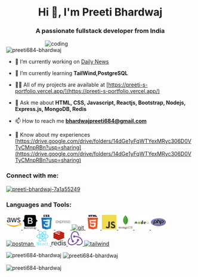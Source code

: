 <h1 align="center">Hi 👋, I'm Preeti Bhardwaj</h1>
<h3 align="center">A passionate fullstack developer from India</h3>

<img align="right" alt="coding" width="400" src="https://cdn.dribbble.com/users/17707/screenshots/2413754/rrr.gif">
<p align="left"><img src="https://komarev.com/ghpvc/?username=preeti684-bhardwaj&label=Profile%20views&color=0e75b6&style=flat" alt="preeti684-bhardwaj"/></p>

- 🔭 I’m currently working on [Daily News](https://github.com/Preeti684-bhardwaj/Daily-News-app.git)

- 🌱 I’m currently learning **TailWind,PostgreSQL**

- 👨‍💻 All of my projects are available at [https://preeti-s-portfolio.vercel.app/](https://preeti-s-portfolio.vercel.app/)

- 💬 Ask me about **HTML, CSS, Javascript, Reactjs, Bootstrap, Nodejs, Express.js, MongoDB, Redis**

- 📫 How to reach me **bhardwajpreeti684@gmail.com**

- 📄 Know about my experiences [https://drive.google.com/drive/folders/14dGe1yFqWTYexMRyc306D0VTyCMnpRBn?usp=sharing](https://drive.google.com/drive/folders/14dGe1yFqWTYexMRyc306D0VTyCMnpRBn?usp=sharing)

<h3 align="left">Connect with me:</h3>
<p align="left">
<a href="https://linkedin.com/in/preeti-bhardwaj-7a1a55249" target="blank"><img align="center" src="https://raw.githubusercontent.com/rahuldkjain/github-profile-readme-generator/master/src/images/icons/Social/linked-in-alt.svg" alt="preeti-bhardwaj-7a1a55249" height="30" width="40" /></a>
</p>

<h3 align="left">Languages and Tools:</h3>
<p align="left"> <a href="https://aws.amazon.com" target="_blank" rel="noreferrer"> <img src="https://raw.githubusercontent.com/devicons/devicon/master/icons/amazonwebservices/amazonwebservices-original-wordmark.svg" alt="aws" width="40" height="40"/> </a> <a href="https://getbootstrap.com" target="_blank" rel="noreferrer"> <img src="https://raw.githubusercontent.com/devicons/devicon/master/icons/bootstrap/bootstrap-plain-wordmark.svg" alt="bootstrap" width="40" height="40"/> </a> <a href="https://www.w3schools.com/css/" target="_blank" rel="noreferrer"> <img src="https://raw.githubusercontent.com/devicons/devicon/master/icons/css3/css3-original-wordmark.svg" alt="css3" width="40" height="40"/> </a> <a href="https://expressjs.com" target="_blank" rel="noreferrer"> <img src="https://raw.githubusercontent.com/devicons/devicon/master/icons/express/express-original-wordmark.svg" alt="express" width="40" height="40"/> </a> <a href="https://git-scm.com/" target="_blank" rel="noreferrer"> <img src="https://www.vectorlogo.zone/logos/git-scm/git-scm-icon.svg" alt="git" width="40" height="40"/> </a> <a href="https://www.w3.org/html/" target="_blank" rel="noreferrer"> <img src="https://raw.githubusercontent.com/devicons/devicon/master/icons/html5/html5-original-wordmark.svg" alt="html5" width="40" height="40"/> </a> <a href="https://developer.mozilla.org/en-US/docs/Web/JavaScript" target="_blank" rel="noreferrer"> <img src="https://raw.githubusercontent.com/devicons/devicon/master/icons/javascript/javascript-original.svg" alt="javascript" width="40" height="40"/> </a> <a href="https://www.mongodb.com/" target="_blank" rel="noreferrer"> <img src="https://raw.githubusercontent.com/devicons/devicon/master/icons/mongodb/mongodb-original-wordmark.svg" alt="mongodb" width="40" height="40"/> </a> <a href="https://nodejs.org" target="_blank" rel="noreferrer"> <img src="https://raw.githubusercontent.com/devicons/devicon/master/icons/nodejs/nodejs-original-wordmark.svg" alt="nodejs" width="40" height="40"/> </a> <a href="https://www.php.net" target="_blank" rel="noreferrer"> <img src="https://raw.githubusercontent.com/devicons/devicon/master/icons/php/php-original.svg" alt="php" width="40" height="40"/> </a> <a href="https://postman.com" target="_blank" rel="noreferrer"> <img src="https://www.vectorlogo.zone/logos/getpostman/getpostman-icon.svg" alt="postman" width="40" height="40"/> </a> <a href="https://reactjs.org/" target="_blank" rel="noreferrer"> <img src="https://raw.githubusercontent.com/devicons/devicon/master/icons/react/react-original-wordmark.svg" alt="react" width="40" height="40"/> </a> <a href="https://redis.io" target="_blank" rel="noreferrer"> <img src="https://raw.githubusercontent.com/devicons/devicon/master/icons/redis/redis-original-wordmark.svg" alt="redis" width="40" height="40"/> </a> <a href="https://redux.js.org" target="_blank" rel="noreferrer"> <img src="https://raw.githubusercontent.com/devicons/devicon/master/icons/redux/redux-original.svg" alt="redux" width="40" height="40"/> </a> <a href="https://tailwindcss.com/" target="_blank" rel="noreferrer"> <img src="https://www.vectorlogo.zone/logos/tailwindcss/tailwindcss-icon.svg" alt="tailwind" width="40" height="40"/> </a> </p>

<p><img align="left" src="https://github-readme-stats.vercel.app/api/top-langs?username=preeti684-bhardwaj&show_icons=true&locale=en&layout=compact" alt="preeti684-bhardwaj" /></p>

<p>&nbsp;<img align="center" src="https://github-readme-stats.vercel.app/api?username=preeti684-bhardwaj&show_icons=true&locale=en" alt="preeti684-bhardwaj" /></p>

<p><img align="center" src="https://github-readme-streak-stats.herokuapp.com/?user=preeti684-bhardwaj&" alt="preeti684-bhardwaj" /></p>
